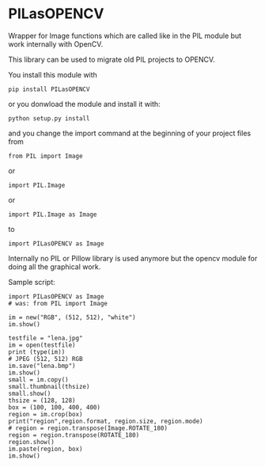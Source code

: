 # PILasOPENCV
Wrapper for Image functions which are called like in the PIL module but work internally with OpenCV.

This library can be used to migrate old PIL projects to OPENCV.

You install this module with

    pip install PILasOPENCV
    
or you donwload the module and install it with:

    python setup.py install
    
and you change the import command at the beginning of your project files from

    from PIL import Image
    
or 

    import PIL.Image
    
or 

    import PIL.Image as Image
    
to

    import PILasOPENCV as Image
    
Internally no PIL or Pillow library is used anymore but the opencv module for doing all the graphical work.

Sample script:

    import PILasOPENCV as Image
    # was: from PIL import Image
    
    im = new("RGB", (512, 512), "white")
    im.show()
    
    testfile = "lena.jpg"
    im = open(testfile)
    print (type(im))
    # JPEG (512, 512) RGB
    im.save("lena.bmp")
    im.show()
    small = im.copy()
    small.thumbnail(thsize)
    small.show()
    thsize = (128, 128)
    box = (100, 100, 400, 400)
    region = im.crop(box)
    print("region",region.format, region.size, region.mode)
    # region = region.transpose(Image.ROTATE_180)
    region = region.transpose(ROTATE_180)
    region.show()
    im.paste(region, box)
    im.show()
     
